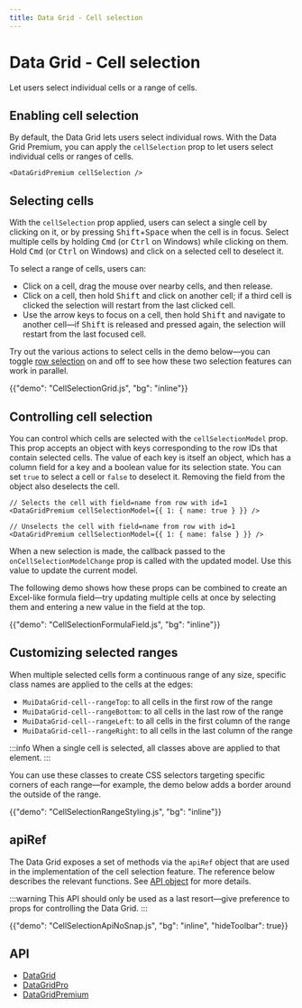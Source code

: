 ```yaml
---
title: Data Grid - Cell selection
---
```


# Data Grid - Cell selection [<span class="plan-premium"></span>](/x/introduction/licensing/#premium-plan 'Premium plan')

<p class="description">Let users select individual cells or a range of cells.</p>

## Enabling cell selection

By default, the Data Grid lets users select individual rows.
With the Data Grid Premium, you can apply the `cellSelection` prop to let users select individual cells or ranges of cells.

```tsx
<DataGridPremium cellSelection />
```

## Selecting cells

With the `cellSelection` prop applied, users can select a single cell by clicking on it, or by pressing <kbd class="key">Shift</kbd>+<kbd class="key">Space</kbd> when the cell is in focus.
Select multiple cells by holding <kbd class="key">Cmd</kbd> (or <kbd class="key">Ctrl</kbd> on Windows) while clicking on them.
Hold <kbd class="key">Cmd</kbd> (or <kbd class="key">Ctrl</kbd> on Windows) and click on a selected cell to deselect it.

To select a range of cells, users can:

- Click on a cell, drag the mouse over nearby cells, and then release.
- Click on a cell, then hold <kbd class="key">Shift</kbd> and click on another cell; if a third cell is clicked the selection will restart from the last clicked cell.
- Use the arrow keys to focus on a cell, then hold <kbd class="key">Shift</kbd> and navigate to another cell—if <kbd class="key">Shift</kbd> is released and pressed again, the selection will restart from the last focused cell.

Try out the various actions to select cells in the demo below—you can toggle [row selection](/x/react-data-grid/row-selection/) on and off to see how these two selection features can work in parallel.

{{"demo": "CellSelectionGrid.js", "bg": "inline"}}

## Controlling cell selection

You can control which cells are selected with the `cellSelectionModel` prop.
This prop accepts an object with keys corresponding to the row IDs that contain selected cells.
The value of each key is itself an object, which has a column field for a key and a boolean value for its selection state.
You can set `true` to select a cell or `false` to deselect it.
Removing the field from the object also deselects the cell.

```tsx
// Selects the cell with field=name from row with id=1
<DataGridPremium cellSelectionModel={{ 1: { name: true } }} />

// Unselects the cell with field=name from row with id=1
<DataGridPremium cellSelectionModel={{ 1: { name: false } }} />
```

When a new selection is made, the callback passed to the `onCellSelectionModelChange` prop is called with the updated model.
Use this value to update the current model.

The following demo shows how these props can be combined to create an Excel-like formula field—try updating multiple cells at once by selecting them and entering a new value in the field at the top.

{{"demo": "CellSelectionFormulaField.js", "bg": "inline"}}

## Customizing selected ranges

When multiple selected cells form a continuous range of any size, specific class names are applied to the cells at the edges:

- `MuiDataGrid-cell--rangeTop`: to all cells in the first row of the range
- `MuiDataGrid-cell--rangeBottom`: to all cells in the last row of the range
- `MuiDataGrid-cell--rangeLeft`: to all cells in the first column of the range
- `MuiDataGrid-cell--rangeRight`: to all cells in the last column of the range

:::info
When a single cell is selected, all classes above are applied to that element.
:::

You can use these classes to create CSS selectors targeting specific corners of each range—for example, the demo below adds a border around the outside of the range.

{{"demo": "CellSelectionRangeStyling.js", "bg": "inline"}}

## apiRef

The Data Grid exposes a set of methods via the `apiRef` object that are used in the implementation of the cell selection feature.
The reference below describes the relevant functions.
See [API object](/x/react-data-grid/api-object/) for more details.

:::warning
This API should only be used as a last resort—give preference to props for controlling the Data Grid.
:::

{{"demo": "CellSelectionApiNoSnap.js", "bg": "inline", "hideToolbar": true}}

## API

- [DataGrid](/x/api/data-grid/data-grid/)
- [DataGridPro](/x/api/data-grid/data-grid-pro/)
- [DataGridPremium](/x/api/data-grid/data-grid-premium/)
